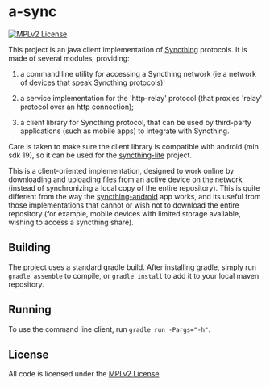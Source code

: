 # a-sync

[![MPLv2 License](https://img.shields.io/badge/license-MPLv2-blue.svg?style=flat-square)](https://www.mozilla.org/MPL/2.0/)

This project is an java client implementation of [Syncthing][1] protocols. It is made of several modules, providing:

 1. a command line utility for accessing a Syncthing network (ie a network of devices that 
 speak Syncthing protocols)'

 2. a service implementation for the 'http-relay' protocol (that proxies 'relay' protocol 
 over an http connection);

 3. a client library for Syncthing protocol, that can be used by third-party applications 
 (such as mobile apps) to integrate with Syncthing.

Care is taken to make sure the client library is compatible with android (min sdk 19), so it 
can be used for the [syncthing-lite][2] project.

This is a client-oriented implementation, designed to work online by downloading and
uploading files from an active device on the network (instead of synchronizing a local copy 
of the entire repository). This is quite different from the way the [syncthing-android][3] app
works, and its useful from those implementations that cannot or wish not to download the 
entire repository (for example, mobile devices with limited storage available, wishing to 
access a syncthing share).

## Building

The project uses a standard gradle build. After installing gradle, simply run `gradle assemble` to compile, or
`gradle install` to add it to your local maven repository.

## Running

To use the command line client, run `gradle run -Pargs="-h"`. 

## License

All code is licensed under the [MPLv2 License][3].

[1]: https://syncthing.net/
[2]: https://github.com/Nutomic/syncthing-lite
[3]: https://github.com/syncthing/syncthing-android
[4]: LICENSE


